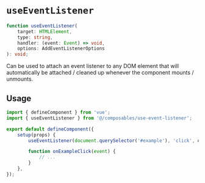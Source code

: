 # `useEventListener`

```ts
function useEventListener(
	target: HTMLElement,
	type: string,
	handler: (event: Event) => void,
	options: AddEventListenerOptions
): void;
```

Can be used to attach an event listener to any DOM element that will automatically be attached / cleaned up whenever the
component mounts / unmounts.

## Usage

```js
import { defineComponent } from 'vue';
import { useEventListener } from '@/composables/use-event-listener';

export default defineComponent({
	setup(props) {
		useEventListener(document.querySelector('#example'), 'click', onExampleClick);

		function onExampleClick(event) {
			// ...
		}
	},
});
```
